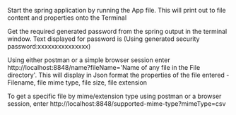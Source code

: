 Start the spring application by running the App file. This will print out to file content and properties onto the Terminal

Get the required generated password from the spring output in the terminal window. Text displayed for password is (Using generated security password:xxxxxxxxxxxxxxx)

Using either postman or a simple browser session enter http://localhost:8848/name?fileName='Name of any file in the File directory'. This will display in Json format the 
properties of the file entered - Filename, file mime type, file size, file extension

To get a specific file by mime/extension type using postman or a browser session, enter http://localhost:8848/supported-mime-type?mimeType=csv